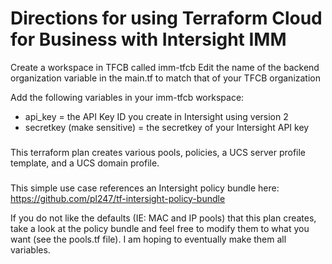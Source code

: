
# Directions for using Terraform Cloud for Business with Intersight IMM

Create a workspace in TFCB called imm-tfcb
Edit the name of the backend organization variable in the main.tf to match that of your TFCB organization

Add the following variables in your imm-tfcb workspace:

- api_key = the API Key ID you create in Intersight using version 2
- secretkey (make sensitive) = the secretkey of your Intersight API key

###
This terraform plan creates various pools, policies, a UCS server profile template, and a UCS domain profile.

###
This simple use case references an Intersight policy bundle here:
https://github.com/pl247/tf-intersight-policy-bundle

If you do not like the defaults (IE: MAC and IP pools) that this plan creates, take a look at the policy bundle and feel free to modify them to what you want (see the pools.tf file). I am hoping to eventually make them all variables.

